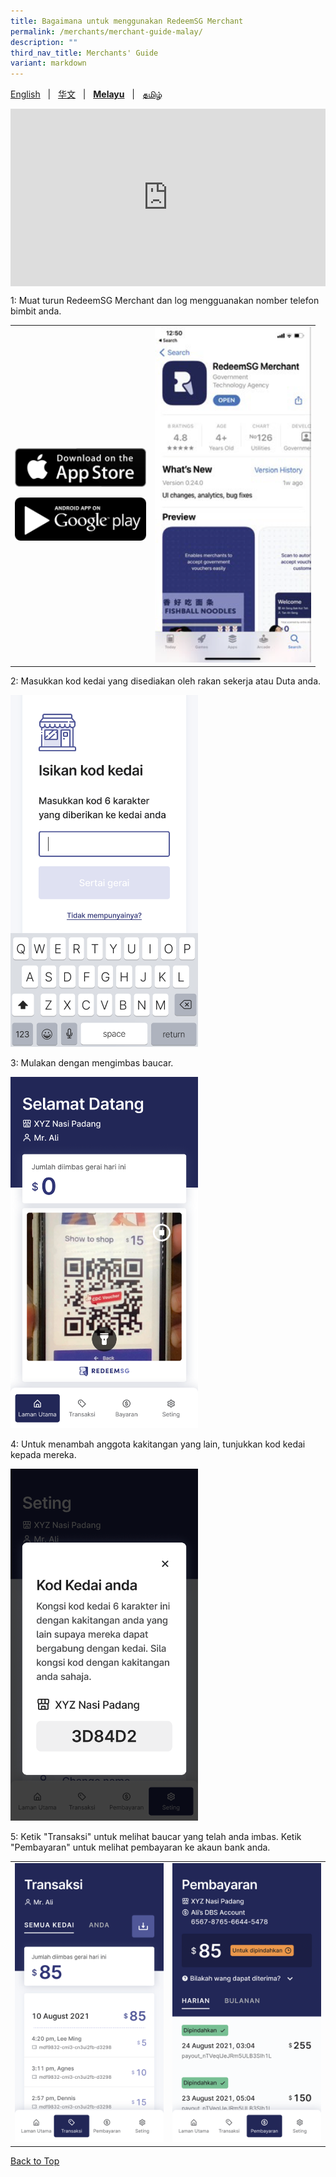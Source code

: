 ```yaml
---
title: Bagaimana untuk menggunakan RedeemSG Merchant
permalink: /merchants/merchant-guide-malay/
description: ""
third_nav_title: Merchants' Guide
variant: markdown
---
```

<span id="cdcv_page_top"></span>
[English](/merchants/merchant-guide-english) &nbsp;&nbsp;|&nbsp;&nbsp; [华文](/merchants/merchant-guide-chinese)  &nbsp;&nbsp;|&nbsp;&nbsp; **[Melayu](/merchants/merchant-guide-malay)** &nbsp;&nbsp;|&nbsp;&nbsp; [தமிழ்](/merchants/merchant-guide-tamil)

<style>
a.bp-button {
	height: 6em !important;
	white-space:pre-line !important;
}
	
		
 .youtubecontainer {
    position: relative;
    width: 100%;
    height: 0;
    padding-bottom: 56.25%;
}
.youtubevideo {
    position: absolute;
    top: 0;
    left: 0;
    width: 100%;
    height: 100%;
}
</style>

<div class="youtubecontainer">
<iframe class="youtubevideo" src="https://www.youtube.com/embed/NQXFUGTRAVU?si=Vb8nWWUQF1Kro7-E" title="YouTube video player" frameborder="0" allow="accelerometer; autoplay; clipboard-write; encrypted-media; gyroscope; picture-in-picture" allowfullscreen=""></iframe>
	</div>

<p>1: Muat turun RedeemSG Merchant dan log mengguanakan nomber telefon bimbit anda. </p>

<table border="0" cellspacing="0" cellpadding="0">
<tbody>
<tr>
<td><p><a href="https://apps.apple.com/sg/app/redeemsg/id1512326240" target="blank"> <img src="/images/merchants/merchants-infographics/download-app-store.png" alt="Download RedeemSG Merchant Mobile App from App Store" style="width:210px !important;"></a></p>

<p><a href="https://play.google.com/store/apps/details?id=sg.gov.redeem" target="blank"> <img src="/images/merchants/merchants-infographics/download-google-play.png" alt="Download RedeemSG Merchant Mobile App from Google Play" style="width:210px !important;"></a></p>
	
</td>

<td><img src="/images/merchants/merchants-infographics/english/download_app.png" style="width:250px !important;" alt="Download RedeemSG Merchant App"> </td>
</tr>

</tbody>
</table>


<p>2: Masukkan kod kedai yang disediakan oleh rakan sekerja atau Duta anda.</p>

<p><img src="/images/merchants/merchants-infographics/malay/10%20Shop%20code%20.png" style="width:300px !important;" alt="Enter shop code screen"> </p>

<p>3: Mulakan dengan mengimbas baucar. </p>
<p><img src="/images/merchants/merchants-infographics/malay/2%20Home%20scan%20with%20pic%20no%20logo.png" style="width:300px !important;" alt="Scan voucher screen"> </p>

<p>4: Untuk menambah anggota kakitangan yang lain, tunjukkan kod kedai kepada mereka.</p>
 
<p><img src="/images/merchants/merchants-infographics/malay/2%20Show%20shop%20code.png" style="width:300px !important;" alt="Shop code screen"> </p>

<p>5: Ketik "Transaksi" untuk melihat baucar yang telah anda imbas. Ketik "Pembayaran" untuk melihat pembayaran ke akaun bank anda.</p>

<table border="0" cellspacing="0" cellpadding="0">
<tbody>
<tr>
<td><img src="/images/merchants/merchants-infographics/malay/1%20Transactions%20entire%20shop.png" style="width:250px !important;" alt="Transactions screen"> </td>
<td><img src="/images/merchants/merchants-infographics/malay/1%20Payouts%20daily.png" style="width:250px !important;" alt="Payouts screen"> </td>
</tr>
</tbody>
</table>

<a href="#cdcv_page_top">Back to Top</a>